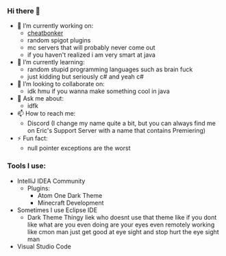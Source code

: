 ### Hi there 👋
- 🔭 I’m currently working on:
    - [cheatbonker](https://github.com/cheatbonker)
    - random spigot plugins
    - mc servers that will probably never come out
    - if you haven't realized i am very smart at java
- 🌱 I’m currently learning:
    - random stupid programming languages such as brain fuck
    - just kidding but seriously c# and yeah c#
- 👯 I’m looking to collaborate on:
    - idk hmu if you wanna make something cool in java
- 💬 Ask me about:
    - idfk
- 📫 How to reach me:
    - Discord (I change my name quite a bit, but you can always find me on Eric's Support Server with a name that contains Premiering)
- ⚡ Fun fact:
    - null pointer exceptions are the worst
### Tools I use:
- IntelliJ IDEA Community
    - Plugins:
        - Atom One Dark Theme
        - Minecraft Development
- Sometimes I use Eclipse IDE
    - Dark Theme Thingy liek who doesnt use that theme like if you dont like what are you even doing are your eyes even remotely working like cmon man just get good at eye sight and stop hurt the eye sight man
- Visual Studio Code
<!--- why did you fork this man like why dude why did you fork this project go fork some of my other projects --->
